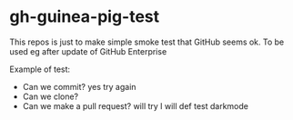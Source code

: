 # gh-guinea-pig-test
This repos is just to make simple smoke test that GitHub seems ok. To be used eg after update of GitHub Enterprise

Example of test: 
* Can we commit? yes try again
* Can we clone?
* Can we make a pull request? will try
I will def test darkmode
